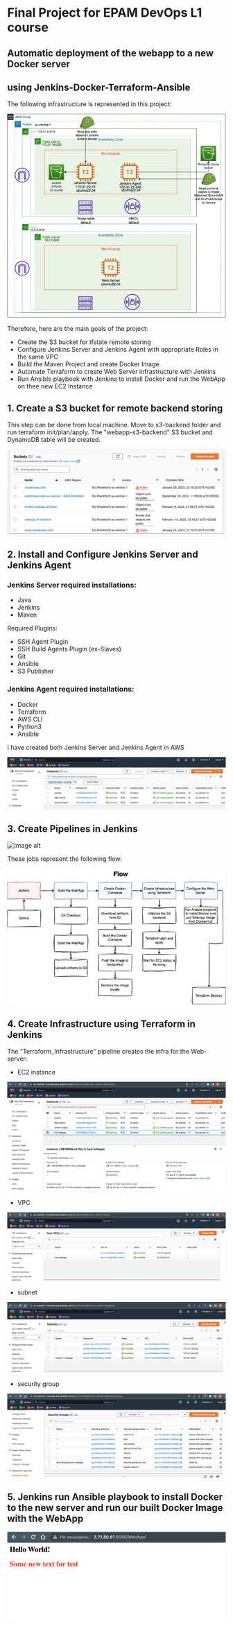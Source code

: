 # Final Project for EPAM DevOps L1 course

## Automatic deployment of the webapp to a new Docker server
## using Jenkins-Docker-Terraform-Ansible

The following infrastructure is represented in this project:

![Image alt](https://github.com/anastasiamoiseenko/MyWebApp/raw/main/screenshots/V2Arch.png)

Therefore, here are the main goals of the project:
- Create the S3 bucket for tfstate remote storing
- Configure Jenkins Server and Jenkins Agent with appropriate Roles in the same VPC
- Build the Maven Project and create Docker Image
- Automate Terraform to create Web Server infrastructure with Jenkins
- Run Ansible playbook with Jenkins to install Docker and run the WebApp on thee new EC2 Instance

## 1. Create a S3 bucket for remote backend storing
This step can be done from local machine. Move to s3-backend folder and run terraform init/plan/apply. The "webapp-s3-backend" S3 bucket and DynamoDB table will be created.

![Image alt](https://github.com/anastasiamoiseenko/MyWebApp/raw/main/screenshots/S3_backend.png)

## 2. Install and Configure Jenkins Server and Jenkins Agent
### Jenkins Server required installations:
- Java
- Jenkins
- Maven

Required Plugins:
- SSH Agent Plugin
- SSH Build Agents Plugin (ex-Slaves)
- Git
- Ansible
- S3 Publisher

### Jenkins Agent required installations:
- Docker
- Terraform
- AWS CLI
- Python3
- Ansible

I have created both Jenkins Server and Jenkins Agent in AWS

![Image alt](https://github.com/anastasiamoiseenko/MyWebApp/raw/main/screenshots/1_instances.png)

## 3. Create Pipelines in Jenkins

![Image alt](https://github.com/anastasiamoiseenko/MyWebApp/raw/main/screenshots/jenkns_jobs.png)

These jobs represent the following flow:

![Image alt](https://github.com/anastasiamoiseenko/MyWebApp/raw/main/screenshots/V2Flow.png)

## 4. Create Infrastructure using Terraform in Jenkins

The "Terraform_Infrastructure" pipeline creates the infra for the Web-server:

- EC2 instance

![Image alt](https://github.com/anastasiamoiseenko/MyWebApp/raw/main/screenshots/6.created_tf_ans_instance.png)

- VPC

![Image alt](https://github.com/anastasiamoiseenko/MyWebApp/raw/main/screenshots/8.vpc.png)

- subnet

![Image alt](https://github.com/anastasiamoiseenko/MyWebApp/raw/main/screenshots/9.subnet.png)

- security group

![Image alt](https://github.com/anastasiamoiseenko/MyWebApp/raw/main/screenshots/10.security_group.png)

## 5. Jenkins run Ansible playbook to install Docker to the new server and run our built Docker Image with the WebApp

![Image alt](https://github.com/anastasiamoiseenko/MyWebApp/raw/main/screenshots/7.running_app_final.png)